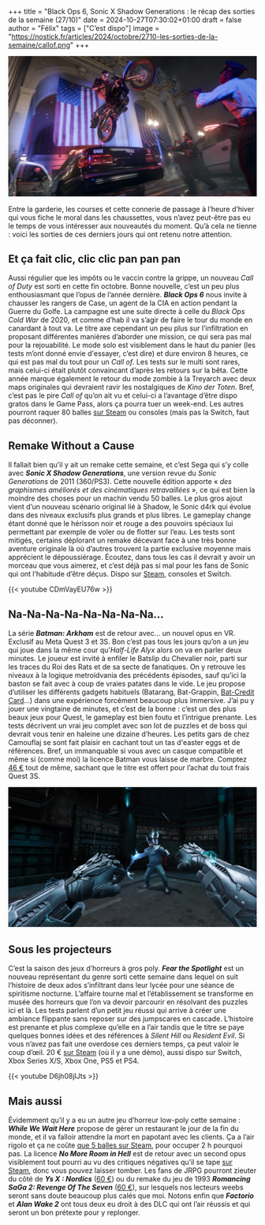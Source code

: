 
+++
title = "Black Ops 6, Sonic X Shadow Generations : le récap des sorties de la semaine (27/10)"
date = 2024-10-27T07:30:02+01:00
draft = false
author = "Félix"
tags = ["C’est dispo"]
image = "https://nostick.fr/articles/2024/octobre/2710-les-sorties-de-la-semaine/callof.png"
+++

![Le jeu Call of Duty Black Ops 6](callofd.jpg "‘murica fuck yeah !") 

Entre la garderie, les courses et cette connerie de passage à l’heure d’hiver qui vous fiche le moral dans les chaussettes, vous n’avez peut-être pas eu le temps de vous intéresser aux nouveautés du moment. Qu’à cela ne tienne : voici les sorties de ces derniers jours qui ont retenu notre attention.

## Et ça fait clic, clic clic pan pan pan

Aussi régulier que les impôts ou le vaccin contre la grippe, un nouveau *Call of Duty* est sorti en cette fin octobre. Bonne nouvelle, c’est un peu plus enthousiasmant que l’opus de l’année dernière. ***Black Ops 6*** nous invite à chausser les rangers de Case, un agent de la CIA en action pendant la Guerre du Golfe. La campagne est une suite directe à celle du *Black Ops Cold War* de 2020, et comme d’hab il va s’agir de faire le tour du monde en canardant à tout va. Le titre axe cependant un peu plus sur l’infiltration en proposant différentes manières d’aborder une mission, ce qui sera pas mal pour la rejouabilité. Le mode solo est visiblement dans le haut du panier (les tests m’ont donné envie d'essayer, c’est dire) et dure environ 8 heures, ce qui est pas mal du tout pour un *Call of*. Les tests sur le multi sont rares, mais celui-ci était plutôt convaincant d’après les retours sur la bêta. Cette année marque également le retour du mode zombie à la Treyarch avec deux maps originales qui devraient ravir les nostalgiques de *Kino der Toten*. Bref, c’est pas le pire *Call of* qu’on ait vu et celui-ci a l’avantage d’être dispo gratos dans le Game Pass, alors ça pourra tuer un week-end. Les autres pourront raquer 80 balles [sur Steam](https://store.steampowered.com/app/2933620/Call_of_Duty_Black_Ops_6/) ou consoles (mais pas la Switch, faut pas déconner).

## Remake Without a Cause

Il fallait bien qu’il y ait un remake cette semaine, et c’est Sega qui s’y colle avec ***Sonic X Shadow Generations***, une version revue du *Sonic Generations* de 2011 (360/PS3). Cette nouvelle édition apporte « *des graphismes améliorés et des cinématiques retravaillées* », ce qui est bien la moindre des choses pour un machin vendu 50 balles. Le plus gros ajout vient d’un nouveau scénario original lié à Shadow, le Sonic d4rk qui évolue dans des niveaux exclusifs plus grands et plus libres. Le gameplay change étant donné que le hérisson noir et rouge a des pouvoirs spéciaux lui permettant par exemple de voler ou de flotter sur l’eau. Les tests sont mitigés, certains déplorant un remake décevant face à une très bonne aventure originale là où d’autres trouvent la partie exclusive moyenne mais apprécient le dépoussiérage. Écoutez, dans tous les cas il devrait y avoir un morceau que vous aimerez, et c’est déjà pas si mal pour les fans de Sonic qui ont l’habitude d’être déçus. Dispo sur [Steam](https://store.steampowered.com/app/2513280/SONIC_X_SHADOW_GENERATIONS/), consoles et Switch.

{{< youtube CDmVayEU76w >}}

## Na-Na-Na-Na-Na-Na-Na-Na…

La série ***Batman: Arkham*** est de retour avec… un nouvel opus en VR. Exclusif au Meta Quest 3 et 3S. Bon c’est pas tous les jours qu’on a un jeu qui joue dans la même cour qu’*Half-Life Alyx* alors on va en parler deux minutes. Le joueur est invité à enfiler le Batslip du Chevalier noir, parti sur les traces du Roi des Rats et de sa secte de fanatiques. On y retrouve les niveaux à la logique metroidvania des précédents épisodes, sauf qu’ici la baston se fait avec à coup de vraies patates dans le vide. Le jeu propose d’utiliser les différents gadgets habituels (Batarang, Bat-Grappin, [Bat-Credit Card](https://batman.fandom.com/wiki/Bat-Credit_Card)…) dans une expérience forcément beaucoup plus immersive. J’ai pu y jouer une vingtaine de minutes, et c’est de la bonne : c’est un des plus beaux jeux pour Quest, le gameplay est bien foutu et l’intrigue prenante. Les tests décrivent un vrai jeu complet avec son lot de puzzles et de boss qui devrait vous tenir en haleine une dizaine d’heures. Les petits gars de chez Camouflaj se sont fait plaisir en cachant tout un tas d'easter eggs et de références. Bref, un immanquable si vous avec un casque compatible et même si (comme moi) la licence Batman vous laisse de marbre. Comptez [46 €](https://www.meta.com/fr-fr/experiences/batman-arkham-shadow/3551691271620960/) tout de même, sachant que le titre est offert pour l’achat du tout frais Quest 3S.

![Le jeu Batman: Arkham Shadows](batmane.jpg "Toi tu vas voir ce que tu vas voir") 

## Sous les projecteurs

C’est la saison des jeux d’horreurs à gros poly. ***‌Fear the Spotlight*** est un nouveau représentant du genre sorti cette semaine dans lequel on suit l’histoire de deux ados s’infiltrant dans leur lycée pour une séance de spiritisme nocturne. L’affaire tourne mal et l’établissement se transforme en musée des horreurs que l’on va devoir parcourir en résolvant des puzzles ici et là. Les tests parlent d’un petit jeu réussi qui arrive à créer une ambiance flippante sans reposer sur des jumpscares en cascade. L’histoire est prenante et plus complexe qu’elle en a l’air tandis que le titre se paye quelques bonnes idées et des références à *Silent Hill* ou *Resident Evil*. Si vous n’avez pas fait une overdose ces derniers temps, ça peut valoir le coup d’œil. 20 € [sur Steam](https://store.steampowered.com/app/1959390/Fear_the_Spotlight/) (où il y a une démo), aussi dispo sur Switch, Xbox Series X/S, Xbox One, PS5 et PS4.

{{< youtube D6jh08jIJts >}}

## Mais aussi

Évidemment qu’il y a eu un autre jeu d’horreur low-poly cette semaine : ***While We Wait Here*** propose de gérer un restaurant le jour de la fin du monde, et il va falloir attendre la mort en papotant avec les clients. Ça a l’air rigolo et ça ne coûte [que 5 balles sur Steam](https://store.steampowered.com/app/2213120/While_We_Wait_Here/), pour occuper 2 h pourquoi pas. La licence ***No More Room in Hell*** est de retour avec un second opus visiblement tout pourri au vu des critiques négatives qu’il se tape [sur Steam](https://store.steampowered.com/app/292000/No_More_Room_in_Hell_2/), donc vous pouvez laisser tomber. Les fans de JRPG pourront zieuter du côté de ***Ys X : Nordics*** ([60 €](https://store.steampowered.com/app/2731870/Ys_X_Nordics/)) ou du remake du jeu de 1993 ***Romancing SaGa 2: Revenge Of The Seven*** ([60 €](https://store.steampowered.com/app/2455640/Romancing_SaGa_2_Revenge_of_the_Seven/)), sur lesquels nos lecteurs weebs seront sans doute beaucoup plus calés que moi. Notons enfin que ***Factorio*** et ***Alan Wake 2*** ont tous deux eu droit à des DLC qui ont l’air réussis et qui seront un bon prétexte pour y replonger.
